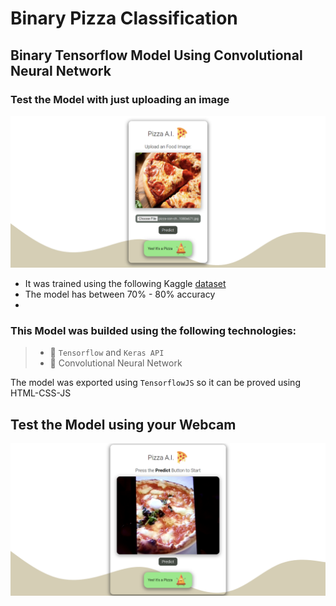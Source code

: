 # Binary Pizza Classification

## Binary Tensorflow Model Using Convolutional Neural Network

### Test the Model with just uploading an image
<img src="./previews/preview_1.png" width="800"/>

- It was trained using the following Kaggle [dataset](https://www.kaggle.com/datasets/carlosrunner/pizza-not-pizza)
- The model has between 70% - 80% accuracy
- 
### This Model was builded using the following technologies:
> - 📌 `Tensorflow` and `Keras API`
> - 📌 Convolutional Neural Network

The model was exported using `TensorflowJS` so it can be proved using HTML-CSS-JS 

## Test the Model using your Webcam
<img src="./previews/preview_2.png" width="800"/> 



